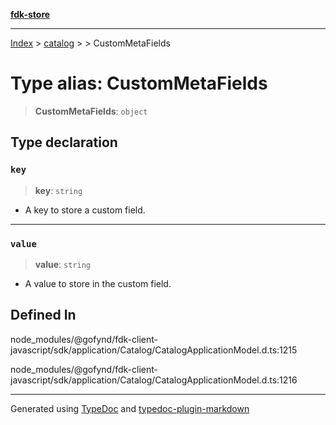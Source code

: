 [**fdk-store**](../../../README.md)
***

[Index](../../../API.md) > [catalog](../../README.md) > [<internal>](../README.md) > CustomMetaFields

# Type alias: CustomMetaFields

> **CustomMetaFields**: `object`

## Type declaration

### `key`

> **key**: `string`

- A key to store a custom field.

***

### `value`

> **value**: `string`

- A value to store in the custom field.

## Defined In

node\_modules/@gofynd/fdk-client-javascript/sdk/application/Catalog/CatalogApplicationModel.d.ts:1215

node\_modules/@gofynd/fdk-client-javascript/sdk/application/Catalog/CatalogApplicationModel.d.ts:1216

***
Generated using [TypeDoc](https://typedoc.org/) and [typedoc-plugin-markdown](https://www.npmjs.com/package/typedoc-plugin-markdown)
